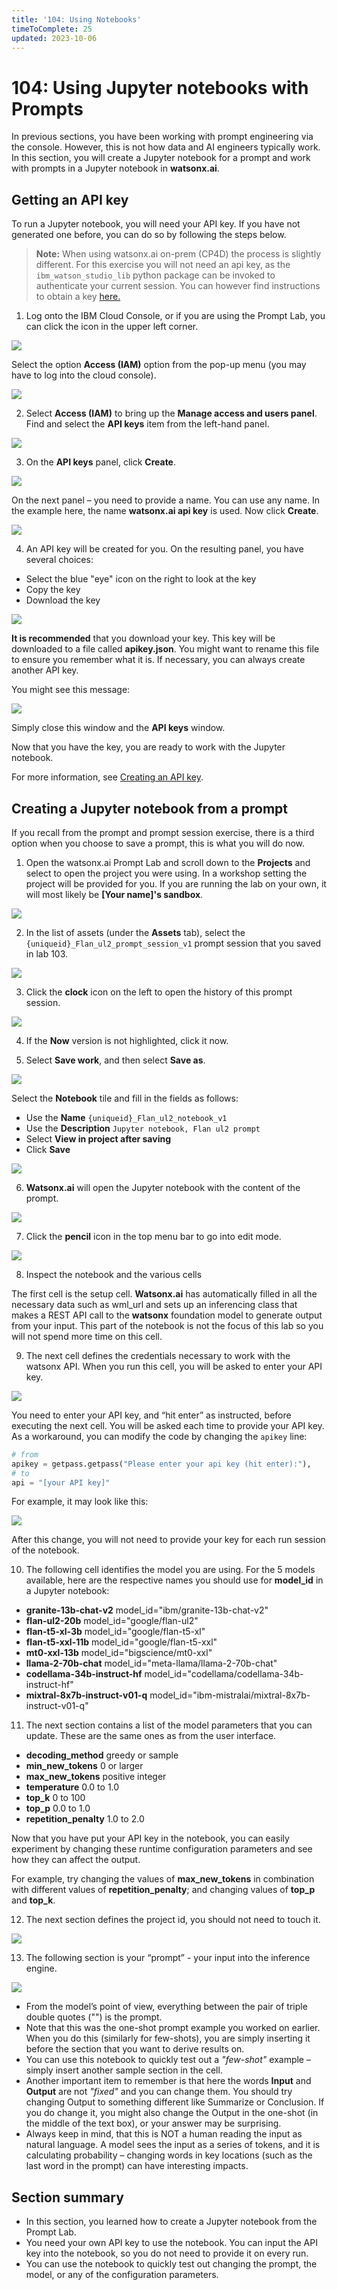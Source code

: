 ```yaml
---
title: '104: Using Notebooks'
timeToComplete: 25
updated: 2023-10-06
---
```


# 104: Using Jupyter notebooks with Prompts

In previous sections, you have been working with prompt engineering via the console. However, this is not how data and AI engineers typically work. In this section, you will create a Jupyter notebook for a prompt and work with prompts in a Jupyter notebook in **watsonx.ai**.

## Getting an API key

To run a Jupyter notebook, you will need your API key. If you have not generated one before, you can do so by following the steps below.

> **Note:** When using watsonx.ai on-prem (CP4D) the process is slightly different. For this exercise you will not need an api key, as the `ibm_watson_studio_lib` python package can be invoked to authenticate your current session. You can however find instructions to obtain a key [here.](https://www.ibm.com/docs/en/cloud-paks/cp-data/4.8.x?topic=steps-generating-api-keys) 

1. Log onto the IBM Cloud Console, or if you are using the Prompt Lab, you can click the icon in the upper left corner.

![](./images/104/image123.png)

Select the option **Access (IAM)** option from the pop-up menu (you may have to log into the cloud console).

![](./images/104/image124.png)

2. Select **Access (IAM)** to bring up the **Manage access and users panel**. Find and select the **API keys** item from the left-hand panel.

![](./images/104/image125.png)

3. On the **API keys** panel, click **Create**.

![](./images/104/image126.png)

On the next panel – you need to provide a name. You can use any name. In the example here, the name **watsonx.ai api key** is used. Now click **Create**.

![](./images/104/image127.png)

4. An API key will be created for you. On the resulting panel, you have several choices:

- Select the blue "eye" icon on the right to look at the key
- Copy the key
- Download the key

![](./images/104/image128.png)

**It is recommended** that you download your key. This key will be downloaded to a file called **apikey.json**. You might want to rename this file to ensure you remember what it is. If necessary, you can always create another API key.

You might see this message:

![](./images/104/image129.png)

Simply close this window and the **API keys** window.

Now that you have the key, you are ready to work with the Jupyter notebook.

For more information, see [Creating an API key](https://cloud.ibm.com/docs/account?topic=account-userapikey&interface=ui#create_user_key).

## Creating a Jupyter notebook from a prompt

If you recall from the prompt and prompt session exercise, there is a third option when you choose to save a prompt, this is what you will do now.

1. Open the watsonx.ai Prompt Lab and scroll down to the **Projects** and select to open the project you were using. In a workshop setting the project will be provided for you. If you are running the lab on your own, it will most likely be **[Your name]'s sandbox**.

![](./images/104/image130.png)

2. In the list of assets (under the **Assets** tab), select the `{uniqueid}_Flan_ul2_prompt_session_v1` prompt session that you saved in lab 103.

![](./images/104/image131.png)

3. Click the **clock** icon on the left to open the history of this prompt session.

![](./images/104/image132.png)

4. If the **Now** version is not highlighted, click it now.

5. Select **Save work**, and then select **Save as**.

![](./images/104/image133.png)

Select the **Notebook** tile and fill in the fields as follows:

- Use the **Name** `{uniqueid}_Flan_ul2_notebook_v1`
- Use the **Description** `Jupyter notebook, Flan ul2 prompt`
- Select **View in project after saving**
- Click **Save**

![](./images/104/image134.png)

6. **Watsonx.ai** will open the Jupyter notebook with the content of the prompt.

![](./images/104/image135.png)

7. Click the **pencil** icon in the top menu bar to go into edit mode.

![](./images/104/image137.png)

<Warning text='You can now work with the Jupyter notebook' />

8. Inspect the notebook and the various cells

The first cell is the setup cell. **Watsonx.ai** has automatically filled in all the necessary data such as wml_url and sets up an inferencing class that makes a REST API call to the **watsonx** foundation model to generate output from your input. This part of the notebook is not the focus of this lab so you will not spend more time on this cell.

9. The next cell defines the credentials necessary to work with the watsonx API. When you run this cell, you will be asked to enter your API key.

![](./images/104/image138.png)

You need to enter your API key, and “hit enter” as instructed, before executing the next cell. You will be asked each time to provide your API key. As a workaround, you can modify the code by changing the `apikey` line:

```py
# from
apikey = getpass.getpass("Please enter your api key (hit enter):"),
# to
api = "[your API key]"
```

For example, it may look like this:

![](./images/104/image139.png)

After this change, you will not need to provide your key for each run session of the notebook.

10. The following cell identifies the model you are using. For the 5 models available, here are the respective names you should use for **model_id** in a Jupyter notebook:

- **granite-13b-chat-v2** model_id="ibm/granite-13b-chat-v2"
- **flan-ul2-20b** model_id="google/flan-ul2"
- **flan-t5-xl-3b** model_id="google/flan-t5-xl"
- **flan-t5-xxl-11b** model_id="google/flan-t5-xxl"
- **mt0-xxl-13b** model_id="bigscience/mt0-xxl"
- **llama-2-70b-chat** model_id="meta-llama/llama-2-70b-chat"
- **codellama-34b-instruct-hf** model_id="codellama/codellama-34b-instruct-hf"
- **mixtral-8x7b-instruct-v01-q** model_id="ibm-mistralai/mixtral-8x7b-instruct-v01-q"

11.  The next section contains a list of the model parameters that you can update. These are the same ones as from the user interface.

- **decoding_method** greedy or sample
- **min_new_tokens** 0 or larger
- **max_new_tokens** positive integer
- **temperature** 0.0 to 1.0
- **top_k** 0 to 100
- **top_p** 0.0 to 1.0
- **repetition_penalty** 1.0 to 2.0

Now that you have put your API key in the notebook, you can easily experiment by changing these runtime configuration parameters and see how they can affect the output.

For example, try changing the values of **max_new_tokens** in combination with different values of **repetition_penalty**; and changing values of **top_p** and **top_k**.

12. The next section defines the project id, you should not need to touch it.

![](./images/104/image140.png)

13. The following section is your “prompt” - your input into the inference engine.

![](./images/104/image141.png)

- From the model’s point of view, everything between the pair of triple double quotes ("") is the prompt.
- Note that this was the one-shot prompt example you worked on earlier. When you do this (similarly for few-shots), you are simply inserting it before the section that you want to derive results on.
- You can use this notebook to quickly test out a _"few-shot"_ example – simply insert another sample section in the cell.
- Another important item to remember is that here the words **Input** and **Output** are not _"fixed"_ and you can change them. You should try changing Output to something different like Summarize or Conclusion. If you do change it, you might also change the Output in the one-shot (in the middle of the text box), or your answer may be surprising.
- Always keep in mind, that this is NOT a human reading the input as natural language. A model sees the input as a series of tokens, and it is calculating probability – changing words in key locations (such as the last word in the prompt) can have interesting impacts.

## Section summary

- In this section, you learned how to create a Jupyter notebook from the Prompt Lab.
- You need your own API key to use the notebook. You can input the API key into the notebook, so you do not need to provide it on every run.
- You can use the notebook to quickly test out changing the prompt, the model, or any of the configuration parameters.

